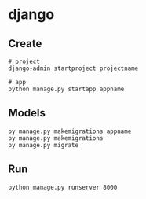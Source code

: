 # django

## Create
```
# project
django-admin startproject projectname

# app
python manage.py startapp appname
````

## Models
```
py manage.py makemigrations appname
py manage.py makemigrations
py manage.py migrate
```

## Run
```
python manage.py runserver 8000
```

